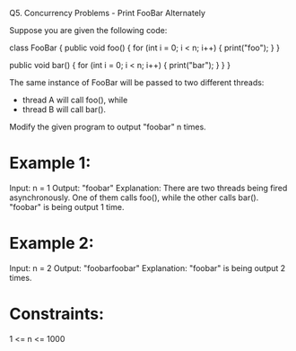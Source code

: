 Q5. Concurrency Problems - Print FooBar Alternately

Suppose you are given the following code:

class FooBar {
public void foo() {
for (int i = 0; i < n; i++) {
print("foo");
}
}

public void bar() {
for (int i = 0; i < n; i++) {
print("bar");
}
}
}

The same instance of FooBar will be passed to two different threads:

- thread A will call foo(), while
- thread B will call bar().

Modify the given program to output "foobar" n times.

Example 1:
==========

Input: n = 1
Output: "foobar"
Explanation: There are two threads being fired asynchronously. One of them calls foo(), while the other calls bar().
"foobar" is being output 1 time.

Example 2:
==========

Input: n = 2
Output: "foobarfoobar"
Explanation: "foobar" is being output 2 times.

Constraints:
============

1 <= n <= 1000